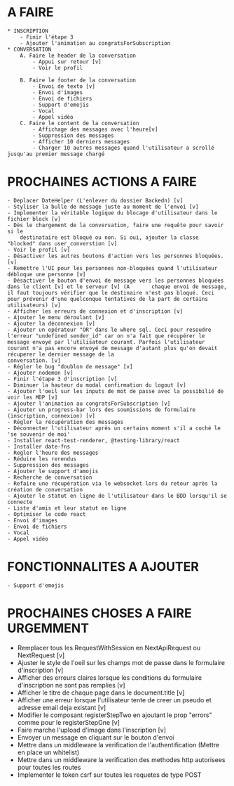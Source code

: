 # A FAIRE
    * INSCRIPTION
        - Finir l'étape 3
        - Ajouter l'animation au congratsForSubscription
    * CONVERSATION
        A. Faire le header de la conversation
            - Appui sur retour [v]
            - Voir le profil

        B. Faire le footer de la conversation
            - Envoi de texto [v]
            - Envoi d'images
            - Envoi de fichiers
            - Support d'emojis
            - Vocal
            - Appel vidéo
        C. Faire le content de la conversation
            - Affichage des messages avec l'heure[v]
            - Suppression des messages
            - Afficher 10 derniers messages
            - Charger 10 autres messages quand l'utilisateur a scrollé jusqu'au premier message chargé

# PROCHAINES ACTIONS A FAIRE
    - Deplacer DateHelper (L'enlever du dossier Backedn) [v]
    - Styliser la bulle de message juste au moment de l'envoi [v]
    - Implementer la véritable logique du blocage d'utilisateur dans le fichier block [v]
    - Dès le chargement de la conversation, faire une requête pour savoir si le
        destinataire est bloqué ou non. Si oui, ajouter la classe "blocked" dans user_converstion [v]
    - Voir le profil [v]
    - Désactiver les autres boutons d'action vers les personnes bloquées. [v]
    - Remettre l'UI pour les personnes non-bloquées quand l'utilisateur débloque une personne [v]
    - Désactiver le bouton d'envoi de message vers les personnes bloquées dans le client [v] et le serveur [v] (A       chaque envoi de message, il faut toujours vérifier que le destinaire n'est pas bloqué. Ceci pour prévenir d'une quelconque tentatives de la part de certains utilisateurs) [v]
    - Afficher les erreurs de connexion et d'inscription [v]
    - Ajouter le menu déroulant [v]
    - Ajouter la déconnexion [v]
    - Ajouter un opérateur "OR" dans le where sql. Ceci pour resoudre l'erreur "undefined sender_id" car on n'a fait que récupérer le message envoyé par l'utilisateur courant. Parfois l'utilisateur courant n'a pas encore envoyé de message d'autant plus qu'on devait récuperer le dernier message de la
    conversation. [v]
    - Régler le bug "doublon de message" [v]
    - Ajouter nodemon [v]
    - Finir l'étape 3 d'inscription [v]
    - Diminuer la hauteur du modal confirmation du logout [v]
    - Ajouter l'oeil sur les inputs de mot de passe avec la possibilié de voir les MDP [v]
    - Ajouter l'animation au congratsForSubscription [v]
    - Ajouter un progress-bar lors des soumissions de formulaire (inscription, connexion) [v]
    - Régler la récupération des messages
    - Déconnecter l'utilisateur après un certains moment s'il a coché le 'se souvenir de moi'
    - Installer react-test-renderer, @testing-library/react
    - Installer date-fns
    - Regler l'heure des messages
    - Réduire les rerendus
    - Suppression des messages
    - Ajouter le support d'amojis 
    - Recherche de conversation
    - Refaire une récupération via le websocket lors du retour après la création de conversation
    - Ajouter le statut en ligne de l'utilisateur dans le BDD lorsqu'il se connecte
    - Liste d'amis et leur statut en ligne
    - Optimiser le code react
    - Envoi d'images
    - Envoi de fichiers
    - Vocal
    - Appel vidéo
    

# FONCTIONNALITES A AJOUTER
    - Support d'emojis
    
# PROCHAINES CHOSES A FAIRE URGEMMENT
- Remplacer tous les RequestWithSession en NextApiRequest ou NextRequest [v]
- Ajuster le style de l'oeil sur les champs mot de passe dans le formulaire d'inscription [v]
- Afficher des erreurs claires lorsque les conditions du formulaire d'inscription ne sont pas remplies [v]
- Afficher le titre de chaque page dans le document.title [v]
- Afficher une erreur lorsque l'utilisateur tente de creer un pseudo et adresse email deja existant [v]
- Modifier le composant registerStepTwo en ajoutant le prop "errors" comme pour le registerStepOne [v]
- Faire marche l'upload d'image dans l'inscription [v]
- Envoyer un message en cliquant sur le bouton d'envoi
- Mettre dans un middleware la verification de l'authentification (Mettre en place un whitelist)
- Mettre dans un middleware la verification des methodes http autorisees pour toutes les routes
- Implementer le token csrf sur toutes les requetes de type POST